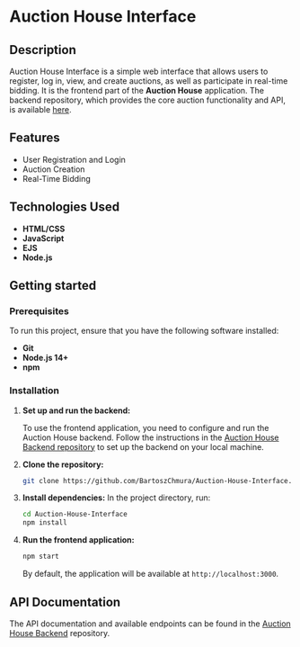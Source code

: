 # Auction House Interface

## Description
Auction House Interface is a simple web interface that allows users to register, log in, view, and create auctions, as well as participate in real-time bidding. It is the frontend part of the **Auction House** application. The backend repository, which provides the core auction functionality and API, is available [here](https://github.com/BartoszChmura/auction-house).

## Features
- User Registration and Login
- Auction Creation
- Real-Time Bidding

## Technologies Used
- **HTML/CSS**
- **JavaScript**
- **EJS**
- **Node.js**

## Getting started

### Prerequisites
To run this project, ensure that you have the following software installed:

- **Git**
- **Node.js 14+**
- **npm**

### Installation

1. **Set up and run the backend:**
   
   To use the frontend application, you need to configure and run the Auction House backend. Follow the instructions in the [Auction House Backend repository](https://github.com/BartoszChmura/auction-house) to set up the backend on your local machine.

3. **Clone the repository:**
    ```bash
    git clone https://github.com/BartoszChmura/Auction-House-Interface.git
    ```

4. **Install dependencies:**
   In the project directory, run:
    ```bash
    cd Auction-House-Interface
    npm install
    ```

5. **Run the frontend application:**
    ```bash
    npm start
    ```

   By default, the application will be available at `http://localhost:3000`.


## API Documentation

The API documentation and available endpoints can be found in the [Auction House Backend](https://github.com/BartoszChmura/auction-house) repository.
